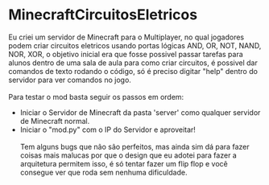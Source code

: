 # MinecraftCircuitosEletricos
Eu criei um servidor de Minecraft para o Multiplayer, no qual jogadores podem criar circuitos eletricos usando portas lógicas AND, OR, NOT, NAND, NOR, XOR, o objetivo inicial era que fosse possivel passar tarefas para alunos dentro de uma sala de aula para como criar circuitos, é possivel dar comandos de texto rodando o código, só é preciso digitar "help" dentro do servidor para ver comandos no jogo.<br/><br/>
Para testar o mod basta seguir os passos em ordem:<br/>
- Iniciar o Servidor de Minecraft da pasta 'server' como qualquer servidor de Minecraft normal.<br/>
- Iniciar o "mod.py" com o IP do Servidor e aproveitar!<br/><br/>
Tem alguns bugs que não são perfeitos, mas ainda sim dá para fazer coisas mais malucas por que o design que eu adotei para fazer a arquitetura permitem isso, é só tentar fazer um flip flop e você consegue ver que roda sem nenhuma dificuldade.
